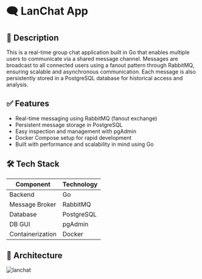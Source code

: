 # 🗨️ LanChat App
## 📌 Description

This is a real-time group chat application built in Go that enables multiple users to communicate via a shared message channel. 
Messages are broadcast to all connected users using a fanout pattern through RabbitMQ, ensuring scalable and asynchronous communication. 
Each message is also persistently stored in a PostgreSQL database for historical access and analysis. 

## ✅ Features
- Real-time messaging using RabbitMQ (fanout exchange)
- Persistent message storage in PostgreSQL
- Easy inspection and management with pgAdmin
- Docker Compose setup for rapid development
- Built with performance and scalability in mind using Go

## 🛠️ Tech Stack
|   Component    | Technology |
|----------------|------------|
|    Backend     |     Go     |
| Message Broker |	RabbitMQ  |
|    Database	   | PostgreSQL |
|     DB GUI	   |   pgAdmin  |
|Containerization|    Docker  |

## 📐 Architecture
![lanchat](https://github.com/user-attachments/assets/23984d7b-1495-4703-9479-94e6d69e330c)
